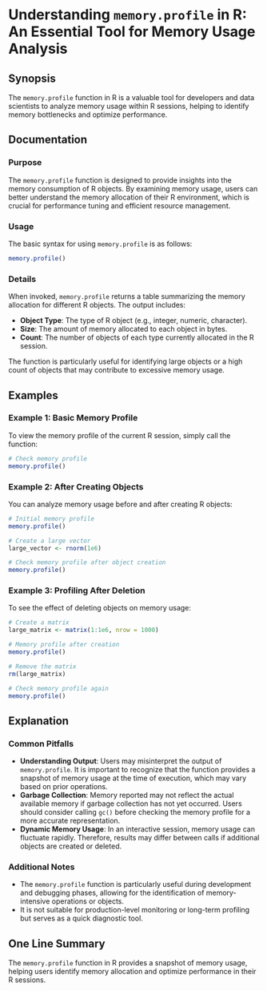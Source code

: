 <!--
Meta Description: # Understanding `memory.profile` in R: An Essential Tool for Memory Usage Analysis ## Synopsis The `memory.profile` function in R is a valuable tool f...
Meta Keywords: memory, profile, usage, objects, function
-->

# Understanding `memory.profile` in R: An Essential Tool for Memory Usage Analysis

## Synopsis
The `memory.profile` function in R is a valuable tool for developers and data scientists to analyze memory usage within R sessions, helping to identify memory bottlenecks and optimize performance.

## Documentation
### Purpose
The `memory.profile` function is designed to provide insights into the memory consumption of R objects. By examining memory usage, users can better understand the memory allocation of their R environment, which is crucial for performance tuning and efficient resource management.

### Usage
The basic syntax for using `memory.profile` is as follows:

```R
memory.profile()
```

### Details
When invoked, `memory.profile` returns a table summarizing the memory allocation for different R objects. The output includes:

- **Object Type**: The type of R object (e.g., integer, numeric, character).
- **Size**: The amount of memory allocated to each object in bytes.
- **Count**: The number of objects of each type currently allocated in the R session.

The function is particularly useful for identifying large objects or a high count of objects that may contribute to excessive memory usage.

## Examples
### Example 1: Basic Memory Profile
To view the memory profile of the current R session, simply call the function:

```R
# Check memory profile
memory.profile()
```

### Example 2: After Creating Objects
You can analyze memory usage before and after creating R objects:

```R
# Initial memory profile
memory.profile()

# Create a large vector
large_vector <- rnorm(1e6)

# Check memory profile after object creation
memory.profile()
```

### Example 3: Profiling After Deletion
To see the effect of deleting objects on memory usage:

```R
# Create a matrix
large_matrix <- matrix(1:1e6, nrow = 1000)

# Memory profile after creation
memory.profile()

# Remove the matrix
rm(large_matrix)

# Check memory profile again
memory.profile()
```

## Explanation
### Common Pitfalls
- **Understanding Output**: Users may misinterpret the output of `memory.profile`. It is important to recognize that the function provides a snapshot of memory usage at the time of execution, which may vary based on prior operations.
- **Garbage Collection**: Memory reported may not reflect the actual available memory if garbage collection has not yet occurred. Users should consider calling `gc()` before checking the memory profile for a more accurate representation.
- **Dynamic Memory Usage**: In an interactive session, memory usage can fluctuate rapidly. Therefore, results may differ between calls if additional objects are created or deleted.

### Additional Notes
- The `memory.profile` function is particularly useful during development and debugging phases, allowing for the identification of memory-intensive operations or objects.
- It is not suitable for production-level monitoring or long-term profiling but serves as a quick diagnostic tool.

## One Line Summary
The `memory.profile` function in R provides a snapshot of memory usage, helping users identify memory allocation and optimize performance in their R sessions.